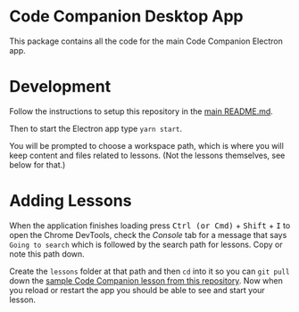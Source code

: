 # Code Companion Desktop App

This package contains all the code for the main Code Companion Electron app.

# Development

Follow the instructions to setup this repository in the [main README.md](/README.md).

Then to start the Electron app type `yarn start`.

You will be prompted to choose a workspace path, which is where you will keep content and files related to lessons. (Not the lessons themselves, see below for that.)

# Adding Lessons

When the application finishes loading press <kbd>Ctrl (or Cmd)</kbd> + <kbd>Shift</kbd> + <kbd>I</kbd> to open the Chrome DevTools, check the _Console_ tab for a message that says `Going to search` which is followed by the search path for lessons. Copy or note this path down.

Create the `lessons` folder at that path and then `cd` into it so you can `git pull` down the [sample Code Companion lesson from this repository](https://github.com/CodeCompanionApp/code-companion-lessons). Now when you reload or restart the app you should be able to see and start your lesson.
